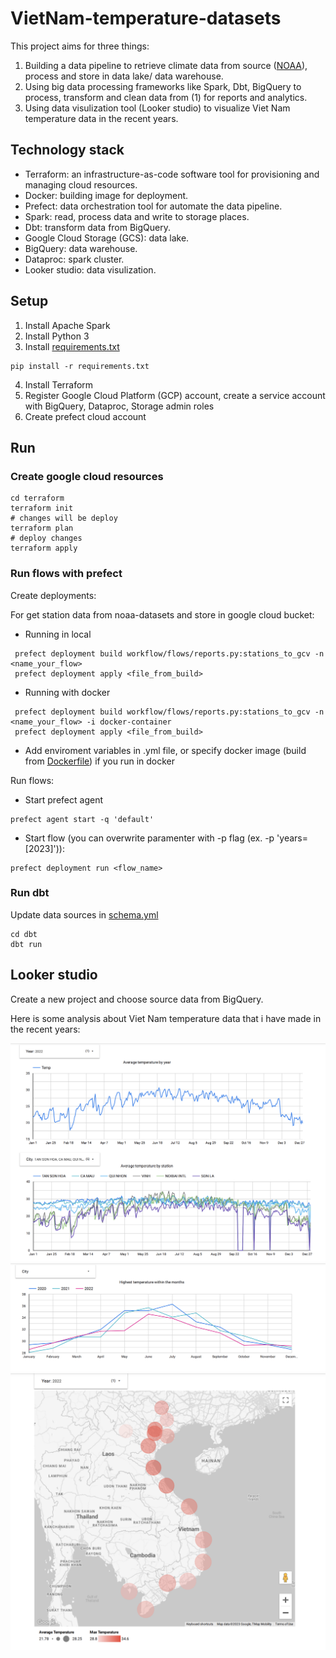 # VietNam-temperature-datasets

This project aims for three things:

1. Building a data pipeline to retrieve climate data from source ([NOAA](https://registry.opendata.aws/noaa-ghcn/)), process and store in data lake/ data warehouse.
2. Using big data processing frameworks like Spark, Dbt, BigQuery to process, transform and clean data from (1) for reports and analytics.
3. Using data visulization tool (Looker studio) to visualize Viet Nam temperature data in the recent years.

## Technology stack

- Terraform: an infrastructure-as-code software tool for provisioning and managing cloud resources.
- Docker: building image for deployment.
- Prefect: data orchestration tool for automate the data pipeline.
- Spark: read, process data and write to storage places.
- Dbt: transform data from BigQuery.
- Google Cloud Storage (GCS): data lake.
- BigQuery: data warehouse.
- Dataproc: spark cluster.
- Looker studio: data visulization.

## Setup
1. Install Apache Spark
2. Install Python 3
3. Install [requirements.txt](requirements.txt)
```console
pip install -r requirements.txt
```
4. Install Terraform
5. Register Google Cloud Platform (GCP) account, create a service account with BigQuery, Dataproc, Storage admin roles
5. Create prefect cloud account

## Run

### Create google cloud resources
```console
cd terraform
terraform init
# changes will be deploy
terraform plan
# deploy changes
terraform apply
```

### Run flows with prefect
Create deployments:

For get station data from noaa-datasets and store in google cloud bucket:
- Running in local
```console
 prefect deployment build workflow/flows/reports.py:stations_to_gcv -n <name_your_flow>
 prefect deployment apply <file_from_build>
```
- Running with docker
```console
 prefect deployment build workflow/flows/reports.py:stations_to_gcv -n <name_your_flow> -i docker-container
 prefect deployment apply <file_from_build>
```
- Add enviroment variables in .yml file, or specify docker image (build from [Dockerfile](.Dockerfile)) if you run in docker

Run flows:
- Start prefect agent
```console
prefect agent start -q 'default' 
```

- Start flow (you can overwrite paramenter with -p flag (ex. -p 'years=[2023]')):
```console
prefect deployment run <flow_name>
```

### Run dbt
Update data sources in [schema.yml](dbt/models/temperature/schema.yml)
```console
cd dbt
dbt run 
```

## Looker studio
Create a new project and choose source data from BigQuery.

Here is some analysis about Viet Nam temperature data that i have made in the recent years:

![tmp1](images/vietnam_tmp_1.png)
![tmp2](images/vietnam_tmp_2.png)
![tmp3](images/vietnam_tmp_3.png)